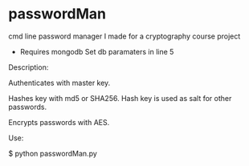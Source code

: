 # passwordMan

cmd line password manager I made for a cryptography course project

* Requires mongodb 
  Set db paramaters in line 5


Description:

Authenticates with master key.

Hashes key with md5 or SHA256. Hash key is used as salt for other passwords.

Encrypts passwords with AES.



Use:

$ python passwordMan.py
